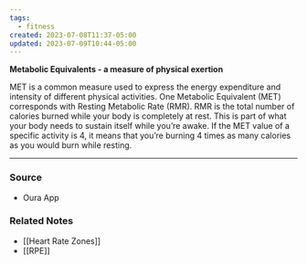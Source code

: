 ```yaml
---
tags:
  - fitness
created: 2023-07-08T11:37-05:00
updated: 2023-07-09T10:44-05:00
---
```

**Metabolic Equivalents - a measure of physical exertion**

MET is a common measure used to express the energy expenditure and intensity of different physical activities. One Metabolic Equivalent (MET) corresponds with Resting Metabolic Rate (RMR). RMR is the total number of calories burned while your body is completely at rest. This is part of what your body needs to sustain itself while you’re awake. If the MET value of a specific activity is 4, it means that you’re burning 4 times as many calories as you would burn while resting.

---

### Source
- Oura App

### Related Notes
- [[Heart Rate Zones]] 
- [[RPE]]